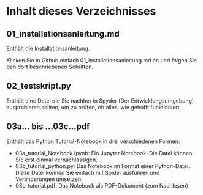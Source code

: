# Inhalt dieses Verzeichnisses

## 01_installationsanleitung.md

Enthält die Installationsanleitung.

Klicken Sie in Github einfach 01_installationsanleitung.md an und folgen Sie den dort beschriebenen Schritten.

## 02_testskript.py
Enthält eine Datei die Sie nachher in Spyder (Der Entwicklungsumgebung) ausprobieren sollten, um zu prüfen, ob alles, wie gehofft funktioniert.

## 03a... bis ...03c...pdf
Enthält das Python Tutorial-Notebook in drei verschiedenen Formen:

* 03a_tutorial_Notebook.ipynb: Ein Jupyter Notebook. Die Datei können Sie erst einmal vernachlässigen.
* 03b_tutorial_python.py: Das Notebook im Format einer Python-Datei. Diese Datei können Sie einfach mit Spider ausführen und Veränderungen umsetzen.
* 03c_tutorial.pdf: Das Notebook als PDF-Dokument (zum Nachlesen)
